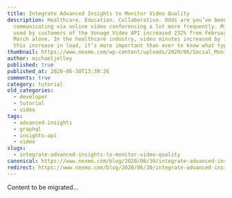 ```yaml
---
title: Integrate Advanced Insights to Monitor Video Quality
description: Healthcare. Education. Collaboration. Odds are you’ve been
  communicating via online video conferencing a lot more frequently. Minutes
  used by customers of the Vonage Video API increased 232% from February to
  March alone. In the healthcare industry, video minutes increased by 727%. With
  this increase in load, it’s more important than ever to know what type […]
thumbnail: https://www.nexmo.com/wp-content/uploads/2020/06/Social_Monitor-Video-Quality_1200x627.png
author: michaeljolley
published: true
published_at: 2020-06-30T13:39:26
comments: true
category: tutorial
old_categories:
  - developer
  - tutorial
  - video
tags:
  - advanced-insights
  - graphql
  - insights-api
  - video
slugs:
  - integrate-advanced-insights-to-monitor-video-quality
canonical: https://www.nexmo.com/blog/2020/06/30/integrate-advanced-insights-to-monitor-video-quality
redirect: https://www.nexmo.com/blog/2020/06/30/integrate-advanced-insights-to-monitor-video-quality
---
```

Content to be migrated...